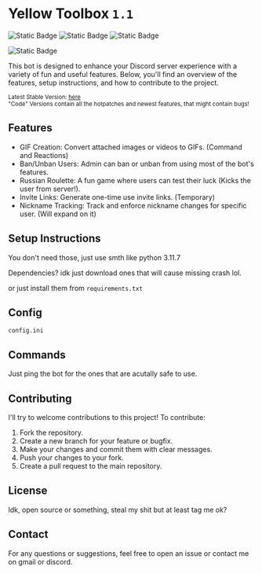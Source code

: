 # Yellow Toolbox `1.1`

![Static Badge](https://img.shields.io/badge/Stable_Version-1.1-yellow)
![Static Badge](https://img.shields.io/badge/Code_Version-pre--1.2-yellow)
![Static Badge](https://img.shields.io/badge/Maintainer-KRWCLASSIC-green)

![Static Badge](https://img.shields.io/badge/Current_State-Early_Alpha-red)

This bot is designed to enhance your Discord server experience with a variety of fun and useful features. Below, you'll find an overview of the features, setup instructions, and how to contribute to the project.

<sub>Latest Stable Version: [here](https://github.com/KRWCLASSIC/YellowToolbox/tree/9ac6d7cc7d1de5784b167149c18c656343168fed)</sub>  
<sub>"Code" Versions contain all the hotpatches and newest features, that might contain bugs!</sub>

## Features

- GIF Creation: Convert attached images or videos to GIFs. (Command and Reactions)
- Ban/Unban Users: Admin can ban or unban from using most of the bot's features.
- Russian Roulette: A fun game where users can test their luck (Kicks the user from server!).
- Invite Links: Generate one-time use invite links. (Temporary)
- Nickname Tracking: Track and enforce nickname changes for specific user. (Will expand on it)

## Setup Instructions

You don't need those, just use smth like python 3.11.7

Dependencies? idk just download ones that will cause missing crash lol.

or just install them from `requirements.txt`

## Config

`config.ini`

## Commands

Just ping the bot for the ones that are acutally safe to use.

## Contributing

I'll try to welcome contributions to this project! To contribute:

1. Fork the repository.
2. Create a new branch for your feature or bugfix.
3. Make your changes and commit them with clear messages.
4. Push your changes to your fork.
5. Create a pull request to the main repository.

## License

Idk, open source or something, steal my shit but at least tag me ok?

## Contact

For any questions or suggestions, feel free to open an issue or contact me on gmail or discord.
